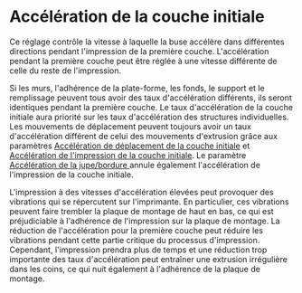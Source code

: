 Accélération de la couche initiale
====
Ce réglage contrôle la vitesse à laquelle la buse accélère dans différentes directions pendant l'impression de la première couche. L'accélération pendant la première couche peut être réglée à une vitesse différente de celle du reste de l'impression.

Si les murs, l'adhérence de la plate-forme, les fonds, le support et le remplissage peuvent tous avoir des taux d'accélération différents, ils seront identiques pendant la première couche. Le taux d'accélération de la couche initiale aura priorité sur les taux d'accélération des structures individuelles. Les mouvements de déplacement peuvent toujours avoir un taux d'accélération différent de celui des mouvements d'extrusion grâce aux paramètres [Accélération de déplacement de la couche initiale](acceleration_travel_layer_0.md) et [Accélération de l'impression de la couche initiale](acceleration_print_layer_0.md). Le paramètre [Accélération de la jupe/bordure
](acceleration_skirt_brim.md) annule également l'accélération de l'impression de la couche initiale.

L'impression à des vitesses d'accélération élevées peut provoquer des vibrations qui se répercutent sur l'imprimante. En particulier, ces vibrations peuvent faire trembler la plaque de montage de haut en bas, ce qui est préjudiciable à l'adhérence de l'impression sur la plaque de montage. La réduction de l'accélération pour la première couche peut réduire les vibrations pendant cette partie critique du processus d'impression. Cependant, l'impression prendra plus de temps et une réduction trop importante des taux d'accélération peut entraîner une extrusion irrégulière dans les coins, ce qui nuit également à l'adhérence de la plaque de montage.
